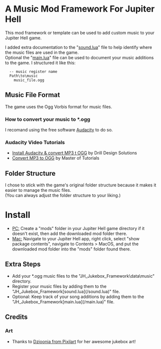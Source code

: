 # A Music Mod Framework For Jupiter Hell
This mod framework or template can be used to add custom music to your Jupiter Hell game.<br/>

I added extra documentation to the "[sound.lua](/sound.lua)" file to help identify where the music files are used in the game.<br/>
Optional the "[main.lua](/main.lua)" file can be used to document your music additions to the game. I structured it like this:<br/>
```
  -- music register name
  Path\to\music		
    music_file.ogg
```

## Music File Format
The game uses the Ogg Vorbis format for music files.
### How to convert your music to *.ogg
I recomand using the free software [Audacity](https://www.audacityteam.org/) to do so.
### Audacity Video Tutorials
  - [Install Audacity & convert MP3 t OGG](https://www.youtube.com/watch?v=UlTVuDe63fw) by Drill Design Solutions
 - [Convert MP3 to OGG](https://www.youtube.com/watch?v=fOKShUcpzcg) by Master of Tutorials

## Folder Structure
I chose to stick with the game's original folder structure because it makes it easier to manage the music files.<br/>
(You can always adjust the folder structure to your liking.)

# Install
  - <ins>PC:</ins> Create a "mods" folder in your Jupiter Hell game directory if it doesn't exist, then add the downloaded mod folder there.<br/>
  - <ins>Mac:</ins> Navigate to your Jupiter Hell app, right click, select "show package contents", navigate to Contents > MacOS, and put the downloaded mod folder into the "mods" folder found there.<br/>
## Extra Steps
  - Add your *.ogg music files to the "JH_Jukebox_Framework\data\music" directory.<br/>
  - Register your music files by adding them to the "JH_Jukebox_Framework\[sound.lua](/sound.lua)" file.<br/>
  - Optional: Keep track of your song additions by adding them to the "JH_Jukebox_Framework\[main.lua](/main.lua)" file.<br/>

## Credits
### Art
 - Thanks to [Dzioonia from Pixilart](https://www.pixil.art/dzioonia) for her awesome jukebox art!
